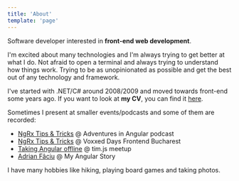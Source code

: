 ```yaml
---
title: 'About'
template: 'page'
---
```


Software developer interested in **front-end web development**.

I'm excited about many technologies and I'm always trying to get better at what I do. Not afraid to open a terminal and always trying to understand how things work. Trying to be as unopinionated as possible and get the best out of any technology and framework.

I've started with .NET/C# around 2008/2009 and moved towards front-end some years ago. If you want to look at **my CV**, you can find it [here](https://stackoverflow.com/cv/adrianfaciu).

Sometimes I present at smaller events/podcasts and some of them are recorded:

- [NgRx Tips & Tricks](https://devchat.tv/adv-in-angular/aia-214-ngrx-tips-tricks-with-adrian-faciu/) @ Adventures in Angular podcast
- [NgRx Tips & Tricks](https://www.youtube.com/watch?v=giR8nUtM_mw&feature=youtu.be) @ Voxxed Days Frontend Bucharest
- [Taking Angular offline](https://www.youtube.com/watch?v=-3GHo2GFyVs&t=2s) @ tim.js meetup
- [Adrian Fâciu](https://devchat.tv/my-angular-story/mas-074-adrian-faciu/) @ My Angular Story

I have many hobbies like hiking, playing board games and taking photos.
